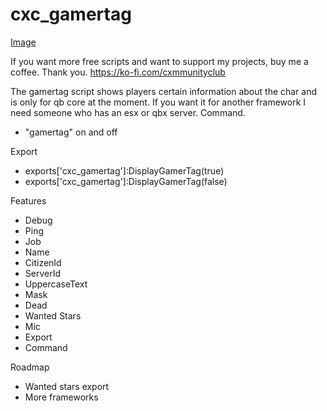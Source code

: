# cxc_gamertag 
[Image](https://cdn.discordapp.com/attachments/1336991511178379325/1336991511358738503/20250206093815_1.jpg?ex=67a5d1e0&is=67a48060&hm=a124da3e4753d9a0b10441ab60eaa6ba52a9719fcc52e540c7226c4a3a79f5bf&)

If you want more free scripts and want to support my projects, buy me a coffee. Thank you.
https://ko-fi.com/cxmmunityclub

The gamertag script shows players certain information about the char and is only for qb core at the moment. If you want it for another framework I need someone who has an esx or qbx server.
Command.

- "gamertag" on and off

Export
- exports['cxc_gamertag']:DisplayGamerTag(true)
- exports['cxc_gamertag']:DisplayGamerTag(false)

Features
- Debug
- Ping
- Job
- Name
- CitizenId
- ServerId
- UppercaseText
- Mask 
- Dead
- Wanted Stars
- Mic
- Export
- Command

Roadmap
- Wanted stars export 
- More frameworks


